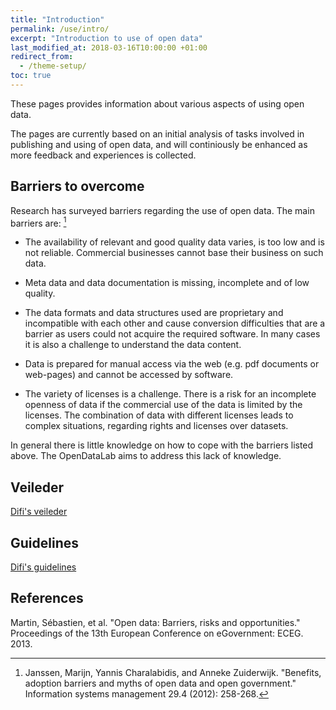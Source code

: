 ```yaml
---
title: "Introduction"
permalink: /use/intro/
excerpt: "Introduction to use of open data"
last_modified_at: 2018-03-16T10:00:00 +01:00
redirect_from:
  - /theme-setup/
toc: true
---
```


These pages provides information about various aspects of using open data. 

The pages are currently based on an initial analysis of tasks involved in publishing and using of open data, and will continiously be enhanced as more feedback and experiences is collected.


## Barriers to overcome

Research has surveyed barriers regarding the use of open data. The main barriers are: [^1]

- The availability of relevant and good quality data varies, is too low and is not reliable. Commercial businesses cannot base their business on such data.

- Meta data and data documentation is missing, incomplete and of low quality.

- The data formats and data structures used are proprietary and incompatible with each other and cause conversion difficulties that are a barrier as users could not acquire the required software. In many cases it is also a challenge to understand the data content.

- Data is prepared for manual access via the web (e.g. pdf documents or web-pages) and cannot be accessed by software.

- The variety of licenses is a challenge. There is a risk for an incomplete openness of data if the commercial use of the data is limited by the licenses. The combination of data with different licenses leads to complex situations, regarding rights and licenses over datasets.

In general there is little knowledge on how to cope with the barriers listed above. The OpenDataLab aims to address this lack of knowledge.


## Veileder

[Difi's veileder](https://data.norge.no/document/del-og-skap-verdier-veileder-i-tilgjengeliggjøring-av-offentlige-data)


## Guidelines

[Difi's guidelines](https://data.norge.no/retningslinjer-ved-tilgjengeliggjøring-av-offentlige-data)

## References
[^1]: Janssen, Marijn, Yannis Charalabidis, and Anneke Zuiderwijk. "Benefits, adoption barriers and myths of open data and open government." Information systems management 29.4 (2012): 258-268.

Martin, Sébastien, et al. "Open data: Barriers, risks and opportunities." Proceedings of the 13th European Conference on eGovernment: ECEG. 2013.



